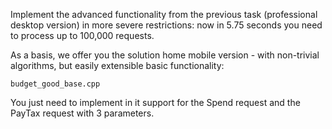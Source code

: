 Implement the advanced functionality from the previous task (professional desktop version) in more severe restrictions: now in 5.75 seconds you need to process up to 100,000 requests.

As a basis, we offer you the solution home mobile version - with non-trivial algorithms, but easily extensible basic functionality:

```
budget_good_base.cpp
```

You just need to implement in it support for the Spend request and the PayTax request with 3 parameters.
